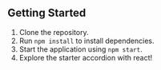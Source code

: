 ## Getting Started

1. Clone the repository.
2. Run `npm install` to install dependencies.
3. Start the application using `npm start`.
4. Explore the starter accordion  with react!
  
